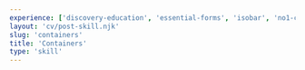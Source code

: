 ```yaml
---
experience: ['discovery-education', 'essential-forms', 'isobar', 'no1-cooperative', 'skyspecs']
layout: 'cv/post-skill.njk'
slug: 'containers'
title: 'Containers'
type: 'skill'
---
```

